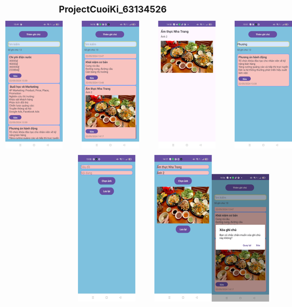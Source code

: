 # ProjectCuoiKi_63134526

<div style="display: flex; justify-content: center">
  <img src="image.png" alt="alt text" width="180" style="margin-left: 60px;"/>
  <img src="image-2.png" alt="alt text" width="180" style="margin-left: 60px;"/>
  <img src="image-1.png" alt="alt text" width="180" style="margin-left: 60px;"/>
   <img src="image-4.png" alt="alt text" width="180" style="margin-left: 60px;"/>
</div>
<div style="display: flex; justify-content: space-around; margin-top: 20px;">
  <img src="image-5.png" alt="alt text" width="180" style="margin-left: 60px;"/>
  <img src="image-6.png" alt="alt text" width="180" style="margin-left: 60px;"/>
  <img src="image-7.png" alt="alt text" width="180" style="margin-top: 60px;"/>
</div>
